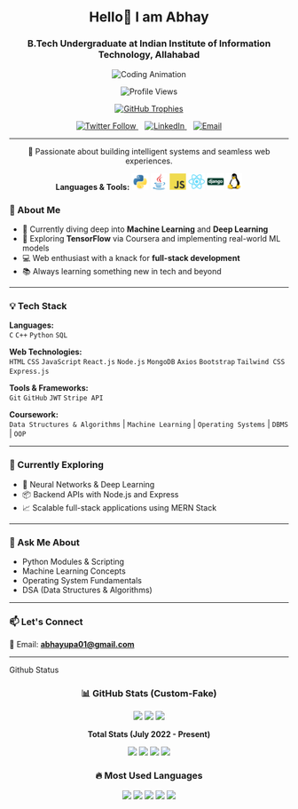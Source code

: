 ### <div align="center"><h2>Hello👋 I am Abhay</h2> </div>

<h3 align="center">B.Tech Undergraduate at Indian Institute of Information Technology, Allahabad</h3>

<p align="center">
  <img alt="Coding Animation" src="https://www.lambdatest.com/resources/images/news24.gif" width="400" />
</p>

<p align="center">
  <img src="https://komarev.com/ghpvc/?username=abhayupadhyay" alt="Profile Views" />
</p>

<p align="center">
  <a href="https://github.com/abhayupadhyay">
    <img src="https://github-profile-trophy.vercel.app/?username=abhayupadhyay&theme=radical&column=7" alt="GitHub Trophies" />
  </a>
</p>

<p align="center">
  <a href="https://twitter.com/yourtwitterhandle" target="_blank">
    <img src="https://img.shields.io/twitter/follow/yourtwitterhandle?logo=twitter&style=for-the-badge" alt="Twitter Follow" />
  </a>
  &nbsp;&nbsp;
  <a href="https://www.linkedin.com/in/abhay-upadhyay-134282324/" target="_blank">
    <img src="https://img.shields.io/badge/LinkedIn-0077B5?style=for-the-badge&logo=linkedin&logoColor=white" alt="LinkedIn" />
  </a>
  &nbsp;&nbsp;
  <a href="mailto:abhayupa01@gmail.com" target="_blank">
    <img src="https://img.shields.io/badge/Email-D14836?style=for-the-badge&logo=gmail&logoColor=white" alt="Email" />
  </a>
</p>

---

<p align="center">
  🔭 Passionate about building intelligent systems and seamless web experiences.
</p>

<p align="center">
  <strong>Languages & Tools:</strong>  
  <img src="https://raw.githubusercontent.com/devicons/devicon/master/icons/python/python-original.svg" alt="python" width="30" />  
  <img src="https://raw.githubusercontent.com/devicons/devicon/master/icons/java/java-original.svg" alt="java" width="30" />  
  <img src="https://raw.githubusercontent.com/devicons/devicon/master/icons/javascript/javascript-original.svg" alt="js" width="30" />  
  <img src="https://raw.githubusercontent.com/devicons/devicon/master/icons/react/react-original.svg" alt="react" width="30" />  
  <img src="https://raw.githubusercontent.com/devicons/devicon/master/icons/django/django-original.svg" alt="django" width="30" />  
  <img src="https://raw.githubusercontent.com/devicons/devicon/master/icons/linux/linux-original.svg" alt="linux" width="30" />  
  <!-- add more as you like -->
</p>


### 🚀 About Me

- 🔬 Currently diving deep into **Machine Learning** and **Deep Learning**  
- 🌱 Exploring **TensorFlow** via Coursera and implementing real-world ML models  
- 💻 Web enthusiast with a knack for **full-stack development**  
- 📚 Always learning something new in tech and beyond  

---

### 💡 Tech Stack

**Languages:**  
`C` `C++` `Python` `SQL`

**Web Technologies:**  
`HTML` `CSS` `JavaScript` `React.js` `Node.js` `MongoDB` `Axios` `Bootstrap` `Tailwind CSS` `Express.js`

**Tools & Frameworks:**  
`Git` `GitHub` `JWT` `Stripe API`

**Coursework:**  
`Data Structures & Algorithms` | `Machine Learning` | `Operating Systems` | `DBMS` | `OOP`

---

### 🧠 Currently Exploring

- 🤖 Neural Networks & Deep Learning  
- 📦 Backend APIs with Node.js and Express  
- 📈 Scalable full-stack applications using MERN Stack  

---

### 💬 Ask Me About

- Python Modules & Scripting  
- Machine Learning Concepts  
- Operating System Fundamentals  
- DSA (Data Structures & Algorithms)  

---

### 📫 Let's Connect

📧 Email: **abhayupa01@gmail.com**  


---
Github Status

<h3 align="center">📊 GitHub Stats (Custom-Fake)</h3>

<p align="center">
  <img src="https://img.shields.io/badge/TOTAL%20CONTRIBUTIONS-9341-informational?style=flat-square&logo=github" />
  <img src="https://img.shields.io/badge/CURRENT%20STREAK-47%20DAYS-ff69b4?style=flat-square&logo=fire" />
  <img src="https://img.shields.io/badge/LONGEST%20STREAK-103%20DAYS-ff69b4?style=flat-square&logo=calendar" />
</p>

<p align="center"><strong>Total Stats (July 2022 - Present)</strong></p>

<p align="center">
  <img src="https://img.shields.io/badge/⭐%20Total%20Stars%20Earned-452-yellow?style=flat-square" />
  <img src="https://img.shields.io/badge/📅%20Total%20Commits%20(2025)-687-blue?style=flat-square" />
  <img src="https://img.shields.io/badge/✅%20Total%20PRs-239-brightgreen?style=flat-square" />
  <img src="https://img.shields.io/badge/📈%20Contributions-9,341-lightgrey?style=flat-square" />
</p>

<h3 align="center">🔥 Most Used Languages</h3>

<p align="center">
  <img src="https://img.shields.io/badge/Python-38%%25-blue?style=flat-square&logo=python" />
  <img src="https://img.shields.io/badge/JavaScript-24%%25-yellow?style=flat-square&logo=javascript" />
  <img src="https://img.shields.io/badge/C++-14%%25-blue?style=flat-square&logo=c%2B%2B" />
  <img src="https://img.shields.io/badge/Java-10%%25-red?style=flat-square&logo=java" />
  <img src="https://img.shields.io/badge/HTML/CSS-8%%25-orange?style=flat-square&logo=html5" />
</p>
